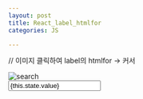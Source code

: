 ```yaml
---
layout: post
title: React_label_htmlfor
categories: JS

---
```




// 이미지 클릭하여 label의 htmlfor -> 커서 
<div className="Header">
    <label htmlFor="xxxx"><img className="searchIcon" src="/search.png" alt="search"></img></label>   
    <div className="HeadhWrapper">
        <input className="Search" type="text" id="xxxx" placeholder="Search" value={this.state.value} onChange={this.onChange} />
    </div>
</div>
